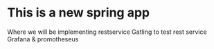 # This is a new spring app
Where we will be implementing restservice
Gatling to test rest service
Grafana & promotheseus

